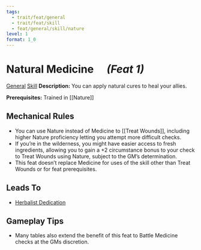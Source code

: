 ```yaml
---
tags:
  - trait/feat/general
  - trait/feat/skill
  - feat/general/skill/nature
level: 1
format: 1_0
---
```

# Natural Medicine  &emsp;*(Feat 1)*

[General](General.md "Feat Trait") [Skill](Skill.md "Feat Trait")
**Description:** You can apply natural cures to heal your allies.

**Prerequisites:** Trained in [[Nature]]

## Mechanical Rules

- You can use Nature instead of Medicine to [[Treat Wounds]], including higher Nature proficiency letting you attempt more difficult checks.
- If you’re in the wilderness, you might have easier access to fresh ingredients, allowing you to gain a +2 circumstance bonus to your check to Treat Wounds using Nature, subject to the GM’s determination.
- This feat doesn’t replace Medicine for uses of the skill other than Treat Wounds or for feat prerequisites.

## Leads To

- [Herbalist Dedication](https://2e.aonprd.com/Feats.aspx?ID=6339)

## Gameplay Tips

- Many tables also extend the benefit of this feat to Battle Medicine checks at the GMs discretion.